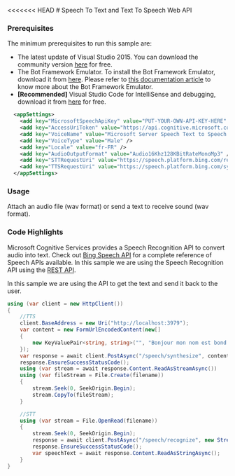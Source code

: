 <<<<<<< HEAD
﻿# Speech To Text and Text To Speech Web API


### Prerequisites

The minimum prerequisites to run this sample are:
* The latest update of Visual Studio 2015. You can download the community version [here](http://www.visualstudio.com) for free.
* The Bot Framework Emulator. To install the Bot Framework Emulator, download it from [here](https://emulator.botframework.com/). Please refer to [this documentation article](https://github.com/microsoft/botframework-emulator/wiki/Getting-Started) to know more about the Bot Framework Emulator.
* **[Recommended]** Visual Studio Code for IntelliSense and debugging, download it from [here](https://code.visualstudio.com/) for free.

````XML
  <appSettings>
    <add key="MicrosoftSpeechApiKey" value="PUT-YOUR-OWN-API-KEY-HERE" />
	<add key="AccessUriToken" value="https://api.cognitive.microsoft.com/sts/v1.0/issueToken" />
	<add key="VoiceName" value="Microsoft Server Speech Text to Speech Voice (fr-FR, HortenseRUS)" />
    <add key="VoiceType" value="Male" />
    <add key="Locale" value="fr-FR" />
	<add key="AudioOutputFormat" value="Audio16Khz128KBitRateMonoMp3" />
    <add key="STTRequestUri" value="https://speech.platform.bing.com/recognize/query" />
    <add key="TTSRequestUri" value="https://speech.platform.bing.com/synthesize" />
  </appSettings>
````

### Usage

Attach an audio file (wav format) or send a text to receive sound (wav format).

### Code Highlights

Microsoft Cognitive Services provides a Speech Recognition API to convert audio into text. Check out [Bing Speech API](https://www.microsoft.com/cognitive-services/en-us/speech-api) for a complete reference of Speech APIs available. In this sample we are using the Speech Recognition API using the [REST API](https://www.microsoft.com/cognitive-services/en-us/Speech-api/documentation/API-Reference-REST/BingVoiceRecognition).

In this sample we are using the API to get the text and send it back to the user.
````C#
using (var client = new HttpClient())
{
	//TTS
	client.BaseAddress = new Uri("http://localhost:3979");
	var content = new FormUrlEncodedContent(new[]
	{
		new KeyValuePair<string, string>("", "Bonjour mon nom est bond james bond. Je suis un agent secret mon nom de code est 007")
	});
	var response = await client.PostAsync("/speech/synthesize", content);
	response.EnsureSuccessStatusCode();
	using (var stream = await response.Content.ReadAsStreamAsync())
	using (var fileStream = File.Create(filename))
	{
		stream.Seek(0, SeekOrigin.Begin);
		stream.CopyTo(fileStream);
	}

	//STT
	using (var stream = File.OpenRead(filename))
	{
		stream.Seek(0, SeekOrigin.Begin);
		response = await client.PostAsync("/speech/recognize", new StreamContent(stream));
		response.EnsureSuccessStatusCode();
		var speechText = await response.Content.ReadAsStringAsync();
	}
}
````


